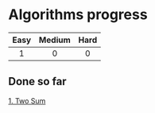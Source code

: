 # Algorithms progress
| Easy | Medium | Hard |
|:----:|:------:|:----:|
|1     | 0      | 0    |   

## Done so far
[1. Two Sum](Arrays/1.Two_Sum/problem.md)
